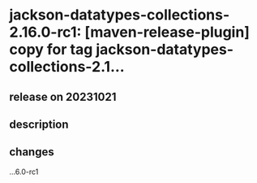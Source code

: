 # jackson-datatypes-collections-2.16.0-rc1: [maven-release-plugin] copy for tag jackson-datatypes-collections-2.1…

## release on 20231021

## description

## changes

…6.0-rc1

